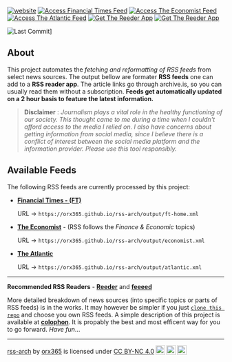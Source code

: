 [![website](https://img.shields.io/badge/Github_Page-grey)](https://orx365.github.io/rss-arch/)
[![Access Financial Times Feed](https://img.shields.io/badge/Financial%20Times-Access%20RSS-blue)](output/ft-home.xml)
[![Access The Economist Feed](https://img.shields.io/badge/The%20Economist-Access%20RSS-blue)](output/economist.xml)
[![Access The Atlantic Feed](https://img.shields.io/badge/The%20Atlantic-Access%20RSS-blue)](output/atlantic.xml)
[![Get The Reeder App](https://img.shields.io/badge/Reeder-app-orange)](https://reeder.app)
[![Get The Reeder App](https://img.shields.io/badge/feeeed-app-orange)](https://feeeed.nateparrott.com)


![Last Commit](https://img.shields.io/github/last-commit/orx365/rss-arch.svg?label=Last%Updated)]

## About

This project automates the *fetching and reformatting of RSS feeds* from select news sources. The output bellow are formater **RSS feeds** one can add to a **RSS reader app**. The article links go through archive.is, so you can usually read them without a subscription. **Feeds get automatically updated on a 2 hour basis to feature the latest information.** 

> **Disclaimer** : *Journalism plays a vital role in the healthy functioning of our society. This thought came to me during a time when I couldn't afford access to the media I relied on. I also have concerns about getting information from social media, since I believe there is a conflict of interest between the social media platform and the information provider. Please use this tool responsibly.*

## Available Feeds
The following RSS feeds are currently processed by this project: 

- **[Financial Times - (FT)](./output/ft-home.xml)**

  URL → `https://orx365.github.io/rss-arch/output/ft-home.xml`

- **[The Economist](./output/economist.xml)** - (RSS follows the *Finance & Economic* topics)
  
  URL →  `https://orx365.github.io/rss-arch/output/economist.xml`

- **[The Atlantic](./output/atlantic.xml)**

  URL →  `https://orx365.github.io/rss-arch/output/atlantic.xml`


---

**Recommended RSS Readers** - [**Reeder**](https://reeder.app) and [**feeeed**](https://feeeed.nateparrott.com)

More detailed breakdown of news sources (into specific topics or parts of RSS feeds) is in the works. It may however be simpler if you just [`clone this repo`](colophon) and choose you own RSS feeds. A simple description of this project is available at [**colophon**](colophon.md). It is propably the best and most efficent way for you to go forward. *Have fun*...

---

<p xmlns:cc="http://creativecommons.org/ns#" xmlns:dct="http://purl.org/dc/terms/"><a property="dct:title" rel="cc:attributionURL" href="https://orx365.github.io/rss-arch/">rss-arch</a> by <a rel="cc:attributionURL dct:creator" property="cc:attributionName" href="https://orx365.github.io/">orx365</a> is licensed under <a href="https://creativecommons.org/licenses/by-nc/4.0/?ref=chooser-v1" target="_blank" rel="license noopener noreferrer" style="display:inline-block;">CC BY-NC 4.0<img style="height:22px!important;margin-left:3px;vertical-align:text-bottom;" src="https://mirrors.creativecommons.org/presskit/icons/cc.svg?ref=chooser-v1" alt=""><img style="height:22px!important;margin-left:3px;vertical-align:text-bottom;" src="https://mirrors.creativecommons.org/presskit/icons/by.svg?ref=chooser-v1" alt=""><img style="height:22px!important;margin-left:3px;vertical-align:text-bottom;" src="https://mirrors.creativecommons.org/presskit/icons/nc.svg?ref=chooser-v1" alt=""></a></p>